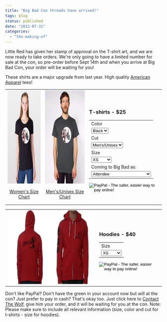 ```yaml
---
title: "Big Bad Con threads have arrived!"
tags: blog
status: published
date: "2012-07-31"
categories: 
  - "the-making-of"
---
```


Little Red has given her stamp of approval on the T-shirt art, and we are now ready to take orders. We're only going to have a limited number for sale at the con, so pre-order before Sept 14th and when you arrive at Big Bad Con, your order will be waiting for you!

These shirts are a major upgrade from last year. High quality [American Apparel](http://www.americanapparel.net/) tees!

<table><tbody><tr><td><a href="http://www.bigbadcon.com/wp-content/uploads/2012/07/womensshirt-mockup-black-FINAL.jpg"><img class="alignnone size-medium wp-image-758" title="womensshirt-mockup-black-FINAL" src="images/womensshirt-mockup-black-FINAL-221x300.jpg" alt="" width="221" height="300"></a><p align="center"><a href="http://www.americanapparel.net/sizing/default.asp?c=5A5082&amp;chart=womens.shirts" target="_blank">Women's Size Chart</a></p></td><td><a href="http://www.bigbadcon.com/wp-content/uploads/2012/07/mensshirt-mockup-gray-FINAL.jpg"><img class="alignnone size-medium wp-image-756" title="mensshirt-mockup-gray-FINAL" src="images/mensshirt-mockup-gray-FINAL-221x300.jpg" alt="" width="221" height="300"></a><p align="center"><a href="http://www.americanapparel.net/sizing/default.asp?c=5A5082&amp;chart=mu.shirts" target="_blank">Men's/Unisex Size Chart</a></p></td><td><h3>T-shirts - $25</h3><form target="paypal" action="https://www.paypal.com/cgi-bin/webscr" method="post"><input type="hidden" name="cmd" value="_s-xclick"> <input type="hidden" name="hosted_button_id" value="EMJQ6F9576PKC"><table><tbody><tr><td><input type="hidden" name="on0" value="Color">Color</td></tr><tr><td><select name="os0"><option value="Black">Black</option> <option value="Grey">Grey</option></select></td></tr><tr><td><input type="hidden" name="on1" value="Cut">Cut</td></tr><tr><td><select name="os1"><option value="Men's/Unisex">Men's/Unisex</option> <option value="Women's">Women's</option></select></td></tr><tr><td><input type="hidden" name="on2" value="Size">Size</td></tr><tr><td><select name="os2"><option value="XS">XS</option> <option value="S">S</option> <option value="M">M</option> <option value="LG">LG</option> <option value="XL">XL</option> <option value="XXL">XXL</option> <option value="XXXL">XXXL</option> <option value="XXXXL">XXXXL</option></select></td></tr><tr><td><input type="hidden" name="on3" value="Coming to Big Bad as:">Coming to Big Bad as:</td></tr><tr><td><select name="os3"><option value="Attendee">Attendee</option> <option value="GM (&quot;GM&quot; on the sleeve)">GM ("GM" on the sleeve)</option> <option value="Volunteer (&quot;Wolf Pack&quot; on the sleeve)">Volunteer ("Wolf Pack" Shirt)</option></select></td></tr></tbody></table><input type="image" src="https://www.paypalobjects.com/en_US/i/btn/btn_cart_LG.gif" border="0" name="submit" alt="PayPal - The safer, easier way to pay online!"></form><div></div></td></tr></tbody></table>

<table><tbody><tr><td valign="top"><a href="http://www.bigbadcon.com/wp-content/uploads/2012/07/BigBadHoodie.jpg"><img src="images/BigBadHoodie-1024x521.jpg" alt="" title="BigBadHoodie" width="488" height="237" class="alignnone size-large wp-image-761"></a></td><td><h3>Hoodies - $40</h3><form target="paypal" action="https://www.paypal.com/cgi-bin/webscr" method="post"><input type="hidden" name="cmd" value="_s-xclick"> <input type="hidden" name="hosted_button_id" value="QAXWTHRDZGYPW"><table><tbody><tr><td><input type="hidden" name="on0" value="Size">Size</td></tr><tr><td><select name="os0"><option value="XS">XS</option> <option value="SM">SM</option> <option value="M">M</option> <option value="LG">LG</option> <option value="XL">XL</option> <option value="XXL">XXL</option> <option value="XXXL">XXXL</option> <option value="XXXXL">XXXXL</option></select></td></tr></tbody></table><input type="image" src="https://www.paypalobjects.com/en_US/i/btn/btn_cart_LG.gif" border="0" name="submit" alt="PayPal - The safer, easier way to pay online!"></form></td></tr></tbody></table>

Don't like PayPal? Don't have the green in your account now but will at the con? Just prefer to pay in cash? That's okay too. Just click here to [Contact The Wolf](http://www.bigbadcon.com/contact/ "Contact"), give him your order, and it will be waiting for you at the con. Note: Please make sure to include all relevant information (size, color and cut for t-shirts - size for hoodies).
